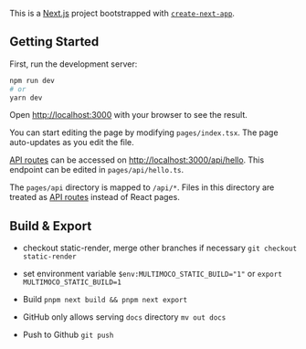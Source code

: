This is a [Next.js](https://nextjs.org/) project bootstrapped with [`create-next-app`](https://github.com/vercel/next.js/tree/canary/packages/create-next-app).

## Getting Started

First, run the development server:

```bash
npm run dev
# or
yarn dev
```

Open [http://localhost:3000](http://localhost:3000) with your browser to see the result.

You can start editing the page by modifying `pages/index.tsx`. The page auto-updates as you edit the file.

[API routes](https://nextjs.org/docs/api-routes/introduction) can be accessed on [http://localhost:3000/api/hello](http://localhost:3000/api/hello). This endpoint can be edited in `pages/api/hello.ts`.

The `pages/api` directory is mapped to `/api/*`. Files in this directory are treated as [API routes](https://nextjs.org/docs/api-routes/introduction) instead of React pages.

## Build & Export
* checkout static-render, merge other branches if necessary
`git checkout static-render `

* set environment variable
`$env:MULTIMOCO_STATIC_BUILD="1"`
or
`export MULTIMOCO_STATIC_BUILD=1`

* Build
`pnpm next build && pnpm next export`

* GitHub only allows serving `docs` directory
`mv out docs`

* Push to Github
`git push`

```
